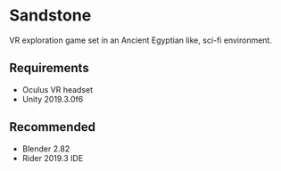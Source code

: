 # Sandstone
VR exploration game set in an Ancient Egyptian like, sci-fi environment.

## Requirements
- Oculus VR headset
- Unity 2019.3.0f6

## Recommended
- Blender 2.82
- Rider 2019.3 IDE
